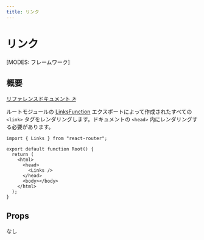 ```yaml
---
title: リンク
---
```


# リンク

[MODES: フレームワーク]

## 概要

[リファレンスドキュメント ↗](https://api.reactrouter.com/v7/functions/react_router.Links.html)

ルートモジュールの [LinksFunction](../Other/LinksFunction) エクスポートによって作成されたすべての `<link>` タグをレンダリングします。ドキュメントの `<head>` 内にレンダリングする必要があります。

```tsx
import { Links } from "react-router";

export default function Root() {
  return (
    <html>
      <head>
        <Links />
      </head>
      <body></body>
    </html>
  );
}
```

## Props

なし
